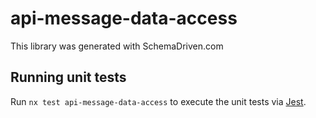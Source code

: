 
# api-message-data-access

This library was generated with SchemaDriven.com

## Running unit tests

Run `nx test api-message-data-access` to execute the unit tests via [Jest](https://jestjs.io).

